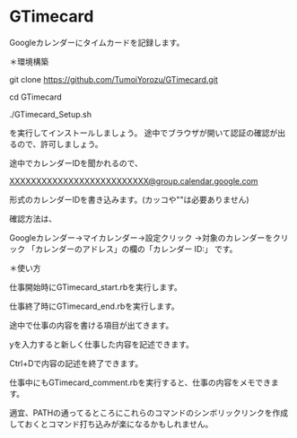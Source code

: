 # GTimecard
Googleカレンダーにタイムカードを記録します。

＊環境構築

git clone https://github.com/TumoiYorozu/GTimecard.git

cd GTimecard

./GTimecard_Setup.sh


を実行してインストールしましょう。
途中でブラウザが開いて認証の確認が出るので、許可しましょう。


途中でカレンダーIDを聞かれるので、

XXXXXXXXXXXXXXXXXXXXXXXXXX@group.calendar.google.com

形式のカレンダーIDを書き込みます。(カッコや""は必要ありません)


確認方法は、

Googleカレンダー→マイカレンダー→設定クリック
→対象のカレンダーをクリック
「カレンダーのアドレス」の欄の「カレンダー ID:」
です。


＊使い方

仕事開始時にGTimecard_start.rbを実行します。

仕事終了時にGTimecard_end.rbを実行します。


途中で仕事の内容を書ける項目が出てきます。

yを入力すると新しく仕事した内容を記述できます。

Ctrl+Dで内容の記述を終了できます。


仕事中にもGTimecard_comment.rbを実行すると、仕事の内容をメモできます。


適宜、PATHの通ってるところにこれらのコマンドのシンボリックリンクを作成しておくとコマンド打ち込みが楽になるかもしれません。
